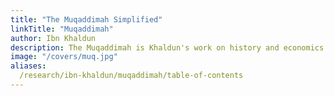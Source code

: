 ```yaml
---
title: "The Muqaddimah Simplified"
linkTitle: "Muqaddimah"
author: Ibn Khaldun
description: The Muqaddimah is Khaldun's work on history and economics
image: "/covers/muq.jpg"
aliases:
  /research/ibn-khaldun/muqaddimah/table-of-contents
---
```

